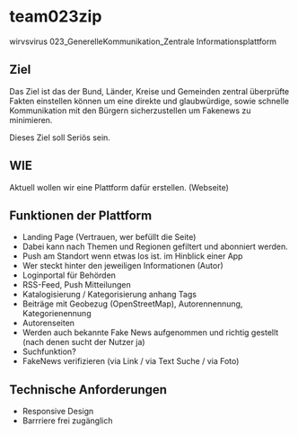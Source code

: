 # team023zip
wirvsvirus 023_GenerelleKommunikation_Zentrale Informationsplattform

## Ziel

Das Ziel ist das der Bund, Länder, Kreise und Gemeinden zentral überprüfte Fakten einstellen können um eine direkte und glaubwürdige, sowie schnelle Kommunikation mit den Bürgern sicherzustellen um Fakenews zu minimieren.

Dieses Ziel soll Seriös sein.

## WIE

Aktuell wollen wir eine Plattform dafür erstellen. (Webseite)

## Funktionen der Plattform

* Landing Page (Vertrauen, wer befüllt die Seite)
* Dabei kann nach Themen und Regionen gefiltert und abonniert werden.
* Push am Standort wenn etwas los ist. im Hinblick einer App
* Wer steckt hinter den jeweiligen Informationen (Autor)
* Loginportal für Behörden
* RSS-Feed, Push Mitteilungen
* Katalogisierung / Kategorisierung anhang Tags
* Beiträge mit Geobezug (OpenStreetMap), Autorennennung, Kategorienennung
* Autorenseiten
* Werden auch bekannte Fake News aufgenommen und richtig gestellt (nach denen sucht der Nutzer ja)
* Suchfunktion?
* FakeNews verifizieren (via Link / via Text Suche / via Foto)

## Technische Anforderungen
* Responsive Design
* Barrriere frei zugänglich
